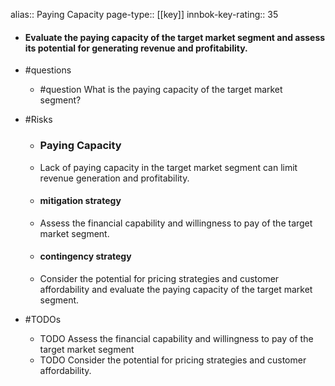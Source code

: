 alias:: Paying Capacity
page-type:: [[key]]
innbok-key-rating:: 35
- #### Evaluate the paying capacity of the target market segment and assess its potential for generating revenue and profitability.
- #questions
  - #question What is the paying capacity of the target market segment?
- #Risks

  - ### Paying Capacity
  - Lack of paying capacity in the target market segment can limit revenue generation and profitability.
  - #### mitigation strategy
  - Assess the financial capability and willingness to pay of the target market segment.
  - #### contingency strategy
  - Consider the potential for pricing strategies and customer affordability and evaluate the paying capacity of the target market segment.
- #TODOs
  - TODO Assess the financial capability and willingness to pay of the target market segment
  - TODO  Consider the potential for pricing strategies and customer affordability.


